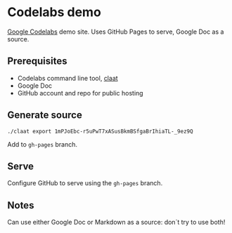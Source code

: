 # Codelabs demo

[Google Codelabs](https://github.com/googlecodelabs/tools) demo site.
Uses GitHub Pages to serve, Google Doc as a source.

## Prerequisites

- Codelabs command line tool, [claat](https://github.com/googlecodelabs/tools/tree/main/claat#install)
- Google Doc
- GitHub account and repo for public hosting

## Generate source

```shell
./claat export 1mPJoEbc-r5uPwT7xASusBkmBSfgaBrIhiaTL-_9ez9Q
```

Add to `gh-pages` branch.

## Serve

Configure GitHub to serve using the `gh-pages` branch.

## Notes

Can use either Google Doc or Markdown as a source: don´t try to use both!
